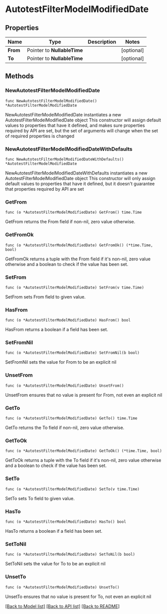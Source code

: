 # AutotestFilterModelModifiedDate

## Properties

Name | Type | Description | Notes
------------ | ------------- | ------------- | -------------
**From** | Pointer to **NullableTime** |  | [optional] 
**To** | Pointer to **NullableTime** |  | [optional] 

## Methods

### NewAutotestFilterModelModifiedDate

`func NewAutotestFilterModelModifiedDate() *AutotestFilterModelModifiedDate`

NewAutotestFilterModelModifiedDate instantiates a new AutotestFilterModelModifiedDate object
This constructor will assign default values to properties that have it defined,
and makes sure properties required by API are set, but the set of arguments
will change when the set of required properties is changed

### NewAutotestFilterModelModifiedDateWithDefaults

`func NewAutotestFilterModelModifiedDateWithDefaults() *AutotestFilterModelModifiedDate`

NewAutotestFilterModelModifiedDateWithDefaults instantiates a new AutotestFilterModelModifiedDate object
This constructor will only assign default values to properties that have it defined,
but it doesn't guarantee that properties required by API are set

### GetFrom

`func (o *AutotestFilterModelModifiedDate) GetFrom() time.Time`

GetFrom returns the From field if non-nil, zero value otherwise.

### GetFromOk

`func (o *AutotestFilterModelModifiedDate) GetFromOk() (*time.Time, bool)`

GetFromOk returns a tuple with the From field if it's non-nil, zero value otherwise
and a boolean to check if the value has been set.

### SetFrom

`func (o *AutotestFilterModelModifiedDate) SetFrom(v time.Time)`

SetFrom sets From field to given value.

### HasFrom

`func (o *AutotestFilterModelModifiedDate) HasFrom() bool`

HasFrom returns a boolean if a field has been set.

### SetFromNil

`func (o *AutotestFilterModelModifiedDate) SetFromNil(b bool)`

 SetFromNil sets the value for From to be an explicit nil

### UnsetFrom
`func (o *AutotestFilterModelModifiedDate) UnsetFrom()`

UnsetFrom ensures that no value is present for From, not even an explicit nil
### GetTo

`func (o *AutotestFilterModelModifiedDate) GetTo() time.Time`

GetTo returns the To field if non-nil, zero value otherwise.

### GetToOk

`func (o *AutotestFilterModelModifiedDate) GetToOk() (*time.Time, bool)`

GetToOk returns a tuple with the To field if it's non-nil, zero value otherwise
and a boolean to check if the value has been set.

### SetTo

`func (o *AutotestFilterModelModifiedDate) SetTo(v time.Time)`

SetTo sets To field to given value.

### HasTo

`func (o *AutotestFilterModelModifiedDate) HasTo() bool`

HasTo returns a boolean if a field has been set.

### SetToNil

`func (o *AutotestFilterModelModifiedDate) SetToNil(b bool)`

 SetToNil sets the value for To to be an explicit nil

### UnsetTo
`func (o *AutotestFilterModelModifiedDate) UnsetTo()`

UnsetTo ensures that no value is present for To, not even an explicit nil

[[Back to Model list]](../README.md#documentation-for-models) [[Back to API list]](../README.md#documentation-for-api-endpoints) [[Back to README]](../README.md)



